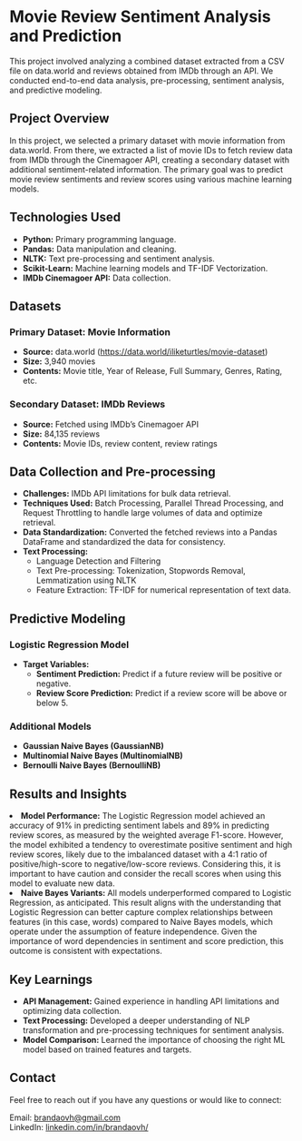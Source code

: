 <h1>Movie Review Sentiment Analysis and Prediction</h1>
<p>This project involved analyzing a combined dataset extracted from a CSV file on data.world and reviews obtained from IMDb through an API. We conducted end-to-end data analysis, pre-processing, sentiment analysis, and predictive modeling.</p>

<h2>Project Overview</h2>
<p>In this project, we selected a primary dataset with movie information from data.world. From there, we extracted a list of movie IDs to fetch review data from IMDb through the Cinemagoer API, creating a secondary dataset with additional sentiment-related information. The primary goal was to predict movie review sentiments and review scores using various machine learning models.</p>

<h2>Technologies Used</h2>
<ul>
    <li><strong>Python:</strong> Primary programming language.</li>
    <li><strong>Pandas:</strong> Data manipulation and cleaning.</li>
    <li><strong>NLTK:</strong> Text pre-processing and sentiment analysis.</li>
    <li><strong>Scikit-Learn:</strong> Machine learning models and TF-IDF Vectorization.</li>
    <li><strong>IMDb Cinemagoer API:</strong> Data collection.</li>
</ul>

<h2>Datasets</h2>

<h3>Primary Dataset: Movie Information</h3>
<ul>
    <li><strong>Source:</strong> data.world (<a href="https://data.world/iliketurtles/movie-dataset">https://data.world/iliketurtles/movie-dataset</a>)</li>
    <li><strong>Size:</strong> 3,940 movies</li>
    <li><strong>Contents:</strong>
        Movie title, Year of Release, Full Summary, Genres, Rating, etc.
    </li>
</ul>

<h3>Secondary Dataset: IMDb Reviews</h3>
<ul>
    <li><strong>Source:</strong> Fetched using IMDb’s Cinemagoer API</li>
    <li><strong>Size:</strong> 84,135 reviews</li>
    <li><strong>Contents:</strong> Movie IDs, review content, review ratings</li>
</ul>

<h2>Data Collection and Pre-processing</h2>
<ul>
    <li><strong>Challenges:</strong> IMDb API limitations for bulk data retrieval.</li>
    <li><strong>Techniques Used:</strong> Batch Processing, Parallel Thread Processing, and Request Throttling to handle large volumes of data and optimize retrieval.</li>
    <li><strong>Data Standardization:</strong> Converted the fetched reviews into a Pandas DataFrame and standardized the data for consistency.</li>
    <li><strong>Text Processing:</strong>
        <ul>
            <li>Language Detection and Filtering</li>
            <li>Text Pre-processing: Tokenization, Stopwords Removal, Lemmatization using NLTK</li>
            <li>Feature Extraction: TF-IDF for numerical representation of text data.</li>
        </ul>
    </li>
</ul>

<h2>Predictive Modeling</h2>

<h3>Logistic Regression Model</h3>
<ul>
    <li><strong>Target Variables:</strong>
        <ul>
            <li><strong>Sentiment Prediction:</strong> Predict if a future review will be positive or negative.</li>
            <li><strong>Review Score Prediction:</strong> Predict if a review score will be above or below 5.</li>
        </ul>
    </li>
</ul>

<h3>Additional Models</h3>
<ul>
    <li><strong>Gaussian Naive Bayes (GaussianNB)</strong></li>
    <li><strong>Multinomial Naive Bayes (MultinomialNB)</strong></li>
    <li><strong>Bernoulli Naive Bayes (BernoulliNB)</strong></li>
</ul>

<h2>Results and Insights</h2>
<li><strong>Model Performance:</strong> The Logistic Regression model achieved an accuracy of 91% in predicting sentiment labels and 89% in predicting review scores, as measured by the weighted average F1-score. However, the model exhibited a tendency to overestimate positive sentiment and high review scores, likely due to the imbalanced dataset with a 4:1 ratio of positive/high-score to negative/low-score reviews. Considering this, it is important to have caution and consider the recall scores when using this model to evaluate new data.</li>
<li><strong>Naive Bayes Variants:</strong> All models underperformed compared to Logistic Regression, as anticipated. This result aligns with the understanding that Logistic Regression can better capture complex relationships between features (in this case, words) compared to Naive Bayes models, which operate under the assumption of feature independence. Given the importance of word dependencies in sentiment and score prediction, this outcome is consistent with expectations.</li>
</ul>

<h2>Key Learnings</h2>
<ul>
    <li><strong>API Management:</strong> Gained experience in handling API limitations and optimizing data collection.</li>
    <li><strong>Text Processing:</strong> Developed a deeper understanding of NLP transformation and pre-processing techniques for sentiment analysis.</li>
    <li><strong>Model Comparison:</strong> Learned the importance of choosing the right ML model based on trained features and targets.</li>
</ul>

<h2>Contact</h2>
<p>Feel free to reach out if you have any questions or would like to connect:</p>
<p>Email: <a href="mailto:brandaovh@gmail.com">brandaovh@gmail.com</a><br>LinkedIn: <a target="_blank" rel="noopener noreferrer" href="https://www.linkedin.com/in/brandaovh/">linkedin.com/in/brandaovh/</a></p>
